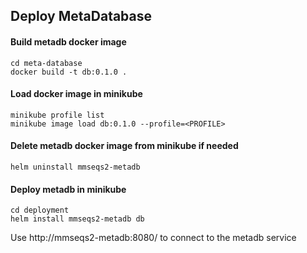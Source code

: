 ## Deploy MetaDatabase

#### Build metadb docker image

```
cd meta-database
docker build -t db:0.1.0 .
```

#### Load docker image in minikube

```
minikube profile list
minikube image load db:0.1.0 --profile=<PROFILE>
```

#### Delete metadb docker image from minikube if needed

```
helm uninstall mmseqs2-metadb
```

#### Deploy metadb in minikube

```
cd deployment
helm install mmseqs2-metadb db
```

Use http://mmseqs2-metadb:8080/ to connect to the metadb service
